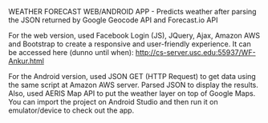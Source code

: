 WEATHER FORECAST WEB/ANDROID APP - Predicts weather after parsing the JSON returned by Google Geocode API and Forecast.io API

For the web version, used Facebook Login (JS), JQuery, Ajax, Amazon AWS and Bootstrap to create a responsive and user-friendly experience. It can be accessed here (dunno until when): http://cs-server.usc.edu:55937/WF-Ankur.html

For the Android version, used JSON GET (HTTP Request) to get data using the same script at Amazon AWS server. Parsed JSON to display the results. Also, used AERIS Map API to put the weather layer on top of Google Maps. 
You can import the project on Android Studio and then run it on emulator/device to check out the app.
